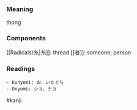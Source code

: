 ### Meaning

thong

### Components

[[Radicals/糸|糸]]: thread [[者]]: someone; person

### Readings

```
- Kunyomi: お、いとぐち
- Onyomi: ショ、チョ
```

#kanji